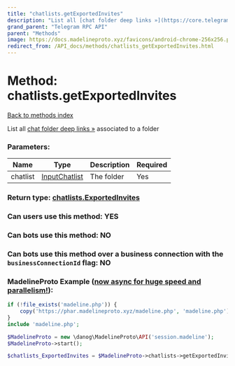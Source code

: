 ```yaml
---
title: "chatlists.getExportedInvites"
description: "List all [chat folder deep links »](https://core.telegram.org/api/links#chat-folder-links) associated to a folder"
grand_parent: "Telegram RPC API"
parent: "Methods"
image: https://docs.madelineproto.xyz/favicons/android-chrome-256x256.png
redirect_from: /API_docs/methods/chatlists_getExportedInvites.html
---
```

# Method: chatlists.getExportedInvites
[Back to methods index](index.html)



List all [chat folder deep links »](https://core.telegram.org/api/links#chat-folder-links) associated to a folder

### Parameters:

| Name     |    Type       | Description | Required |
|----------|---------------|-------------|----------|
|chatlist|[InputChatlist](/API_docs/types/InputChatlist.html) | The folder | Yes|


### Return type: [chatlists.ExportedInvites](/API_docs/types/chatlists.ExportedInvites.html)

### Can users use this method: **YES**


### Can bots use this method: **NO**


### Can bots use this method over a business connection with the `businessConnectionId` flag: **NO**


### MadelineProto Example ([now async for huge speed and parallelism!](https://docs.madelineproto.xyz/docs/ASYNC.html)):


```php
if (!file_exists('madeline.php')) {
    copy('https://phar.madelineproto.xyz/madeline.php', 'madeline.php');
}
include 'madeline.php';

$MadelineProto = new \danog\MadelineProto\API('session.madeline');
$MadelineProto->start();

$chatlists_ExportedInvites = $MadelineProto->chatlists->getExportedInvites(chatlist: $InputChatlist, );
```

